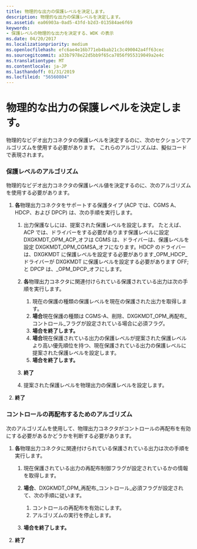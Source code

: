 ```yaml
---
title: 物理的な出力の保護レベルを決定します。
description: 物理的な出力の保護レベルを決定します。
ms.assetid: ea06903a-0ad5-43fd-b2d3-013584ae6f69
keywords:
- 保護レベルの物理的な出力を決定する、WDK の表示
ms.date: 04/20/2017
ms.localizationpriority: medium
ms.openlocfilehash: efc6ae4e16b771eb4bab21c3c490042a4ff63cec
ms.sourcegitcommit: a33b7978e22d5bb9f65ca7056f955319049a2e4c
ms.translationtype: MT
ms.contentlocale: ja-JP
ms.lasthandoff: 01/31/2019
ms.locfileid: "56560804"
---
```

# <a name="determining-the-protection-level-for-a-physical-output"></a>物理的な出力の保護レベルを決定します。


物理的なビデオ出力コネクタの保護レベルを決定するのに、次のセクションでアルゴリズムを使用する必要があります。 これらのアルゴリズムは、擬似コードで表現されます。

### <a name="span-idalgorithmforprotectionlevelspanspan-idalgorithmforprotectionlevelspanalgorithm-for-protection-level"></a><span id="algorithm_for_protection_level"></span><span id="ALGORITHM_FOR_PROTECTION_LEVEL"></span>保護レベルのアルゴリズム

物理的なビデオ出力コネクタの保護レベル値を決定するのに、次のアルゴリズムを使用する必要があります。

1.  **各**物理出力コネクタをサポートする保護タイプ (ACP では、CGMS A、HDCP、および DPCP) は、次の手順を実行します。
    1.  出力保護なしには、提案された保護レベルを設定します。 たとえば、ACP では、ドライバーをする必要があります保護レベルに設定 DXGKMDT\_OPM\_ACP\_オフは CGMS は、ドライバーは、保護レベルを設定 DXGKMDT\_OPM\_CGMSA\_オフになります。HDCP のドライバーは、DXGKMDT に保護レベルを設定する必要があります\_OPM\_HDCP\_ドライバーが DXGKMDT に保護レベルを設定する必要があります OFF; と DPCP は、\_OPM\_DPCP\_オフにします。
    2.  **各**物理出力コネクタに関連付けられている保護されている出力は次の手順を実行します。
        1.  現在の保護の種類の保護レベルを現在の保護された出力を取得します。
        2.  **場合**現在保護の種類は CGMS-A、削除、DXGKMDT\_OPM\_再配布\_コントロール\_フラグが設定されている場合に必須フラグ。
        3.  **場合を終了します。**
        4.  **場合**現在保護されている出力の保護レベルが提案された保護レベルより高い優先順位を持つ、現在保護されている出力の保護レベルに提案された保護レベルを設定します。
        5.  **場合を終了します。**

    3.  **終了**
    4.  提案された保護レベルを物理出力の保護レベルを設定します。

2.  **終了**

### <a name="span-idalgorithmforredistributioncontrolspanspan-idalgorithmforredistributioncontrolspanalgorithm-for-redistribution-control"></a><span id="algorithm_for_redistribution_control"></span><span id="ALGORITHM_FOR_REDISTRIBUTION_CONTROL"></span>コントロールの再配布するためのアルゴリズム

次のアルゴリズムを使用して、物理出力コネクタがコントロールの再配布を有効にする必要があるかどうかを判断する必要があります。

1.  **各**物理出力コネクタに関連付けられている保護されている出力は次の手順を実行します。
    1.  現在保護されている出力の再配布制御フラグが設定されているかの情報を取得します。
    2.  **場合**、DXGKMDT\_OPM\_再配布\_コントロール\_必須フラグが設定されて、次の手順に従います。
        1.  コントロールの再配布を有効にします。
        2.  アルゴリズムの実行を停止します。

    3.  **場合を終了します。**

2.  **終了**

 

 





